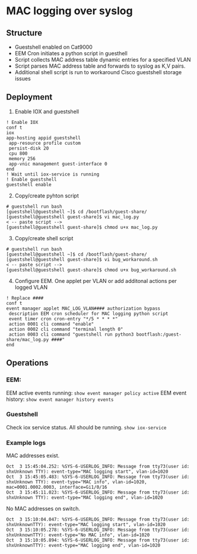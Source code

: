 # MAC logging over syslog

## Structure

- Guestshell enabled on Cat9000
- EEM Cron initiates a python script in guesthell
- Script collects MAC address table dynamic entries for a specified VLAN
- Script parses MAC address table and forwards to syslog as K,V pairs.
- Additional shell script is run to workaround Cisco guestshell storage issues

## Deployment

1. Enable IOX and guestshell
```
! Enable IOX
conf t
iox
app-hosting appid guestshell
 app-resource profile custom
 persist-disk 20
 cpu 800
 memory 256
 app-vnic management guest-interface 0
end
! Wait until iox-service is running
! Enable guestshell
guestshell enable
```
2. Copy/create pyhton script
```
# guestshell run bash
[guestshell@guestshell ~]$ cd /bootflash/guest-share/
[guestshell@guestshell guest-share]$ vi mac_log.py
< -- paste script -->
[guestshell@guestshell guest-share]$ chmod u+x mac_log.py
```
3. Copy/create shell script
```
# guestshell run bash
[guestshell@guestshell ~]$ cd /bootflash/guest-share/
[guestshell@guestshell guest-share]$ vi bug_workaround.sh
< -- paste script -->
[guestshell@guestshell guest-share]$ chmod u+x bug_workaround.sh
```
4. Configure EEM. One applet per VLAN or add additonal actions per logged VLAN
```
! Replace ####
conf t
event manager applet MAC_LOG_VLAN#### authorization bypass
 description EEM cron scheduler for MAC logging python script
 event timer cron cron-entry "*/5 * * * *"
 action 0001 cli command "enable"
 action 0002 cli command "terminal length 0"
 action 0003 cli command "guestshell run python3 bootflash:/guest-share/mac_log.py ####"
end
```

## Operations

### EEM:
EEM active events running:
`show event manager policy active`
EEM event history:
`show event manager history events`

### Guestshell
Check iox service status. All should be running.
`show iox-service`

### Example logs
MAC addresses exist.
```
Oct  3 15:45:04.252: %SYS-6-USERLOG_INFO: Message from tty73(user id: shxUnknown TTY): event-type="MAC logging start", vlan-id=1020
Oct  3 15:45:05.483: %SYS-6-USERLOG_INFO: Message from tty73(user id: shxUnknown TTY): event-type="MAC info", vlan-id=1020, mac=0001.0002.0003, interface=Gi1/0/16
Oct  3 15:45:11.023: %SYS-6-USERLOG_INFO: Message from tty73(user id: shxUnknown TTY): event-type="MAC logging end", vlan-id=1020
```
No MAC addresses on switch.
```
Oct  3 15:10:04.047: %SYS-6-USERLOG_INFO: Message from tty73(user id: shxUnknownTTY): event-type="MAC logging start", vlan-id=1020
Oct  3 15:10:05.278: %SYS-6-USERLOG_INFO: Message from tty73(user id: shxUnknownTTY): event-type="No MAC info", vlan-id=1020
Oct  3 15:10:05.894: %SYS-6-USERLOG_INFO: Message from tty73(user id: shxUnknownTTY): event-type="MAC logging end", vlan-id=1020
```
